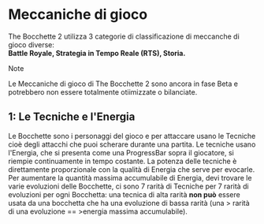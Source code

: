 # Meccaniche di gioco
The Bocchette 2 utilizza 3 categorie di classificazione di meccanche di gioco diverse:<br>
**Battle Royale, Strategia in Tempo Reale (RTS), Storia.**<br>

> [!NOTE]
> Le Meccaniche di gioco di The Bocchette 2 sono ancora in fase Beta e potrebbero non essere totalmente otiimizzate o bilanciate.

## 1: Le Tecniche e l'Energia
Le Bocchette sono i personaggi del gioco e per attaccare usano le Tecniche cioè degli attacchi che puoi scherare durante una partita. Le tecniche usano l'Energia, che si presenta come una ProgressBar sopra il giocatore, si riempie continuamente in tempo costante. La potenza delle tecniche è direttamente proporzionale con la qualità di Energia che serve per evocarle.<br>
Per aumentare la quantità massima accumulabile di Energia, devi trovare le varie evoluzioni delle Bocchette, ci sono 7 rarità di Tecniche per 7 rarità di evoluzioni per ogni Bocchetta: una tecnica di alta rarità **non può** essere usata da una bocchetta che ha una evoluzione di bassa rarità (una > rarità di una evoluzione == >energia massima accumulabile). 